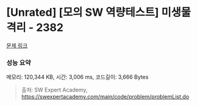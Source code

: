 # [Unrated] [모의 SW 역량테스트] 미생물 격리 - 2382 

[문제 링크](https://swexpertacademy.com/main/code/problem/problemDetail.do?contestProbId=AV597vbqAH0DFAVl) 

### 성능 요약

메모리: 120,344 KB, 시간: 3,006 ms, 코드길이: 3,666 Bytes



> 출처: SW Expert Academy, https://swexpertacademy.com/main/code/problem/problemList.do